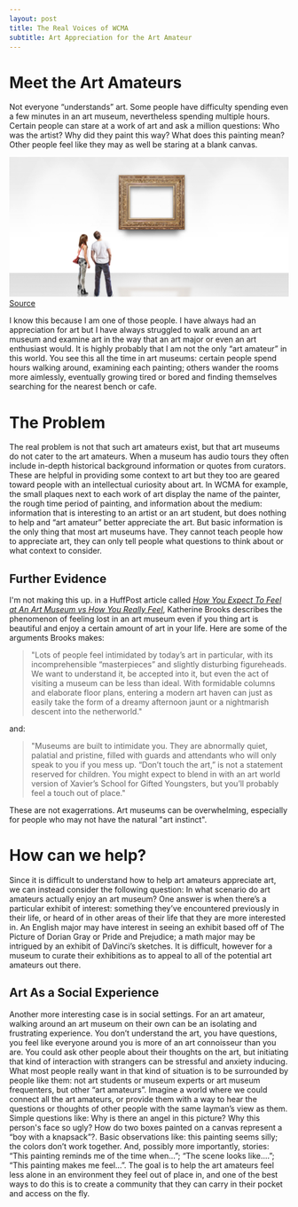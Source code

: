 ```yaml
---
layout: post
title: The Real Voices of WCMA
subtitle: Art Appreciation for the Art Amateur
---
```


# Meet the Art Amateurs
Not everyone “understands” art. Some people have difficulty spending even a few minutes in an art museum, nevertheless spending multiple hours. Certain people can stare at a work of art and ask a million questions: Who was the artist? Why did they paint this way? What does this painting mean? Other people feel like they may as well be staring at a blank canvas. 



![Canvas](/img/blank_art.jpg)
[Source](https://www.huffingtonpost.com/2014/10/22/how-to-act-at-an-art-muse_n_6023610.html)




I know this because I am one of those people. I have always had an appreciation for art but I have always struggled to walk around an art museum and examine art in the way that an art major or even an art enthusiast would. It is highly probably that I am not the only “art amateur” in this world. You see this all the time in art museums: certain people spend hours walking around, examining each painting; others wander the rooms more aimlessly, eventually growing tired or bored and finding themselves searching for the nearest bench or cafe. 

# The Problem
The real problem is not that such art amateurs exist, but that art museums do not cater to the art amateurs. When a museum has audio tours they often include in-depth historical background information or quotes from curators. These are helpful in providing some context to art but they too are geared toward people with an intellectual curiosity about art. In WCMA for example, the small plaques next to each work of art display the name of the painter, the rough time period of painting, and information about the medium: information that is interesting to an artist or an art student, but does nothing to help and “art amateur” better appreciate the art. But basic information is the only thing that most art museums have. They cannot teach people how to appreciate art, they can only tell people what questions to think about or what context to consider.

## Further Evidence
I'm not making this up. in a HuffPost article called [_How You Expect To Feel at An Art Museum vs How You Really Feel_](https://www.huffingtonpost.com/2014/10/22/how-to-act-at-an-art-muse_n_6023610.html), Katherine Brooks describes the phenomenon of feeling lost in an art museum even if you thing art is beautiful and enjoy a certain amount of art in your life. Here are some of the arguments Brooks makes:
> "Lots of people feel intimidated by today’s art in particular, with its incomprehensible “masterpieces” and slightly disturbing figureheads. We want to understand it, be accepted into it, but even the act of visiting a museum can be less than ideal. With formidable columns and elaborate floor plans, entering a modern art haven can just as easily take the form of a dreamy afternoon jaunt or a nightmarish descent into the netherworld."

and:

> "Museums are built to intimidate you. They are abnormally quiet, palatial and pristine, filled with guards and attendants who will only speak to you if you mess up. “Don’t touch the art,” is not a statement reserved for children. You might expect to blend in with an art world version of Xavier’s School for Gifted Youngsters, but you’ll probably feel a touch out of place."

These are not exagerrations. Art museums can be overwhelming, especially for people who may not have the natural "art instinct".



# How can we help?
Since it is difficult to understand how to help art amateurs appreciate art, we can instead consider the following question: In what scenario do art amateurs actually enjoy an art museum? One answer is when there’s a particular exhibit of interest: something they’ve encountered previously in their life, or heard of in other areas of their life that they are more interested in. An English major may have interest in seeing an exhibit based off of The Picture of Dorian Gray or Pride and Prejudice; a math major may be intrigued by an exhibit of DaVinci’s sketches. It is difficult, however for a museum to curate their exhibitions as to appeal to all of the potential art amateurs out there.

## Art As a Social Experience
Another more interesting case is in social settings. For an art amateur, walking around an art museum on their own can be an isolating and frustrating experience. You don’t understand the art, you have questions, you feel like everyone around you is more of an art connoisseur than you are. You could ask other people about their thoughts on the art, but initiating that kind of interaction with strangers can be stressful and anxiety inducing. What most people really want in that kind of situation is to be surrounded by people like them: not art students or museum experts or art museum frequenters, but other “art amateurs”. Imagine a world where we could connect all the art amateurs, or provide them with a way to hear the questions or thoughts of other people with the same layman’s view as them. Simple questions like: Why is there an angel in this picture? Why this person's face so ugly? How do two boxes painted on a canvas represent a “boy with a knapsack”?. Basic observations like: this painting seems silly; the colors don’t work together. And, possibly more importantly, stories: “This painting reminds me of the time when…”; “The scene looks like....”; “This painting makes me feel…”. The goal is to help the art amateurs feel less alone in an environment they feel out of place in, and one of the best ways to do this is to create a community that they can carry in their pocket and access on the fly.
